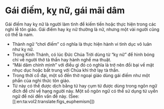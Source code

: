 # Gái điếm, kỵ nữ, gái mãi dâm

Gái điếm hay kỵ nữ là người làm tình để kiếm tiền hoặc thực hiện trong các nghi lễ tôn giáo. Gái điếm hay kỵ nữ thường là nữ, nhưng một vài người cũng có thể là nam.
- Thành ngữ “chơi điếm” có nghĩa là thực hiện hành vi tình dục vô luân như kỵ nữ.
- Trong Kinh Thánh, có lúc Đức Chúa Trời dùng từ “kỵ nữ” để hình bóng chỉ về người thờ tà thần hay hành nghề ma thuật. 
- “Mãi dâm chính mình” với điều gì đó có nghĩa là trở nên đồi bại về mặt nhục dục hoặc bất trung với Chúa khi thờ lạy tà thần.
- Trong thời cổ đại, một số đền thờ ngoại giáo dùng gái điếm như một phần của nghi thức tôn giáo. 
- Từ này có thể được dịch bằng từ hay cụm từ được dùng trong ngôn ngữ đích để chỉ về hạng người này. Một số ngôn ngữ có thể sử dụng từ uyển ngữ để nói đến vấn đề này. (See: [[:en:ta:vol2:translate:figs_euphemism]])


